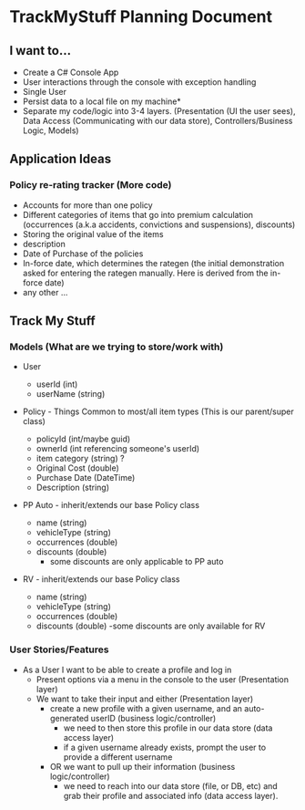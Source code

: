 # TrackMyStuff Planning Document

## I want to...

- Create a C# Console App
- User interactions through the console with exception handling
- Single User
- Persist data to a local file on my machine*
- Separate my code/logic into 3-4 layers. (Presentation (UI the user sees), Data Access (Communicating with our data store), Controllers/Business Logic, Models)

## Application Ideas

### Policy re-rating tracker (More code)

- Accounts for more than one policy
- Different categories of items that go into premium calculation (occurrences (a.k.a accidents, convictions and suspensions), discounts)
- Storing the original value of the items
- description
- Date of Purchase of the policies
- In-force date, which determines the rategen (the initial demonstration asked for entering the rategen manually.  Here is derived from the in-force date)
- any other ...

## Track My Stuff

### Models (What are we trying to store/work with)

- User
  - userId (int)
  - userName (string)

- Policy - Things Common to most/all item types (This is our parent/super class)
  - policyId (int/maybe guid)
  - ownerId (int referencing someone's userId)
  - item category (string) ?
  - Original Cost (double)
  - Purchase Date (DateTime)
  - Description (string)

- PP Auto - inherit/extends our base Policy class
  - name (string)
  - vehicleType (string)
  - occurrences (double)
  - discounts (double)
    - some discounts are only applicable to PP auto

- RV - inherit/extends our base Policy class
  - name (string)
  - vehicleType (string)
  - occurrences (double)
  - discounts (double)
    -some discounts are only available for RV

### User Stories/Features

- As a User I want to be able to create a profile and log in
  - Present options via a menu in the console to the user (Presentation layer)
  - We want to take their input and either (Presentation layer)
    - create a new profile with a given username, and an auto-generated userID (business logic/controller)
      - we need to then store this profile in our data store (data access layer)
      - if a given username already exists, prompt the user to provide a different username
    - OR we want to pull up their information (business logic/controller)
      - we need to reach into our data store (file, or DB, etc) and grab their profile and associated info (data access layer).

